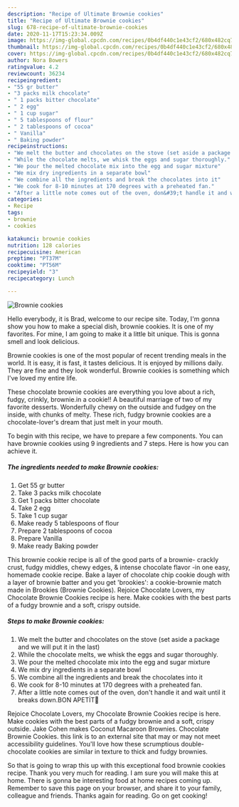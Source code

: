 ```yaml
---
description: "Recipe of Ultimate Brownie cookies"
title: "Recipe of Ultimate Brownie cookies"
slug: 678-recipe-of-ultimate-brownie-cookies
date: 2020-11-17T15:23:34.009Z
image: https://img-global.cpcdn.com/recipes/0b4df440c1e43cf2/680x482cq70/brownie-cookies-recipe-main-photo.jpg
thumbnail: https://img-global.cpcdn.com/recipes/0b4df440c1e43cf2/680x482cq70/brownie-cookies-recipe-main-photo.jpg
cover: https://img-global.cpcdn.com/recipes/0b4df440c1e43cf2/680x482cq70/brownie-cookies-recipe-main-photo.jpg
author: Nora Bowers
ratingvalue: 4.2
reviewcount: 36234
recipeingredient:
- "55 gr butter"
- "3 packs milk chocolate"
- " 1 packs bitter chocolate"
- " 2 egg"
- " 1 cup sugar"
- " 5 tablespoons of flour"
- " 2 tablespoons of cocoa"
- " Vanilla"
- " Baking powder"
recipeinstructions:
- "We melt the butter and chocolates on the stove (set aside a package and we will put it in the last)"
- "While the chocolate melts, we whisk the eggs and sugar thoroughly."
- "We pour the melted chocolate mix into the egg and sugar mixture"
- "We mix dry ingredients in a separate bowl"
- "We combine all the ingredients and break the chocolates into it"
- "We cook for 8-10 minutes at 170 degrees with a preheated fan."
- "After a little note comes out of the oven, don&#39;t handle it and wait until it breaks down.BON APETİT🤗"
categories:
- Recipe
tags:
- brownie
- cookies

katakunci: brownie cookies 
nutrition: 128 calories
recipecuisine: American
preptime: "PT37M"
cooktime: "PT56M"
recipeyield: "3"
recipecategory: Lunch

---
```



![Brownie cookies](https://img-global.cpcdn.com/recipes/0b4df440c1e43cf2/680x482cq70/brownie-cookies-recipe-main-photo.jpg)

Hello everybody, it is Brad, welcome to our recipe site. Today, I'm gonna show you how to make a special dish, brownie cookies. It is one of my favorites. For mine, I am going to make it a little bit unique. This is gonna smell and look delicious.

Brownie cookies is one of the most popular of recent trending meals in the world. It is easy, it is fast, it tastes delicious. It is enjoyed by millions daily. They are fine and they look wonderful. Brownie cookies is something which I've loved my entire life.

These chocolate brownie cookies are everything you love about a rich, fudgy, crinkly, brownie.in a cookie!! A beautiful marriage of two of my favorite desserts. Wonderfully chewy on the outside and fudgey on the inside, with chunks of melty. These rich, fudgy brownie cookies are a chocolate-lover&#39;s dream that just melt in your mouth.


To begin with this recipe, we have to prepare a few components. You can have brownie cookies using 9 ingredients and 7 steps. Here is how you can achieve it.

<!--inarticleads1-->

##### The ingredients needed to make Brownie cookies:

1. Get 55 gr butter
1. Take 3 packs milk chocolate
1. Get  1 packs bitter chocolate
1. Take  2 egg
1. Take  1 cup sugar
1. Make ready  5 tablespoons of flour
1. Prepare  2 tablespoons of cocoa
1. Prepare  Vanilla
1. Make ready  Baking powder


This brownie cookie recipe is all of the good parts of a brownie- crackly crust, fudgy middles, chewy edges, &amp; intense chocolate flavor -in one easy, homemade cookie recipe. Bake a layer of chocolate chip cookie dough with a layer of brownie batter and you get &#39;brookies&#39;: a cookie-brownie match made in Brookies (Brownie Cookies). Rejoice Chocolate Lovers, my Chocolate Brownie Cookies recipe is here. Make cookies with the best parts of a fudgy brownie and a soft, crispy outside. 

<!--inarticleads2-->

##### Steps to make Brownie cookies:

1. We melt the butter and chocolates on the stove (set aside a package and we will put it in the last)
1. While the chocolate melts, we whisk the eggs and sugar thoroughly.
1. We pour the melted chocolate mix into the egg and sugar mixture
1. We mix dry ingredients in a separate bowl
1. We combine all the ingredients and break the chocolates into it
1. We cook for 8-10 minutes at 170 degrees with a preheated fan.
1. After a little note comes out of the oven, don&#39;t handle it and wait until it breaks down.BON APETİT🤗


Rejoice Chocolate Lovers, my Chocolate Brownie Cookies recipe is here. Make cookies with the best parts of a fudgy brownie and a soft, crispy outside. Jake Cohen makes Coconut Macaroon Brownies. Chocolate Brownie Cookies. this link is to an external site that may or may not meet accessibility guidelines. You&#39;ll love how these scrumptious double-chocolate cookies are similar in texture to thick and fudgy brownies. 

So that is going to wrap this up with this exceptional food brownie cookies recipe. Thank you very much for reading. I am sure you will make this at home. There is gonna be interesting food at home recipes coming up. Remember to save this page on your browser, and share it to your family, colleague and friends. Thanks again for reading. Go on get cooking!

